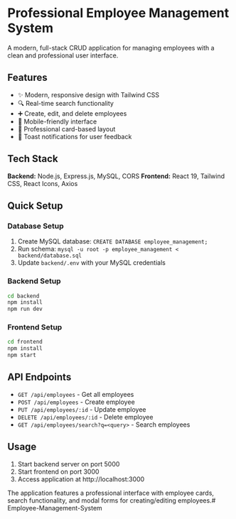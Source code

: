 # Professional Employee Management System

A modern, full-stack CRUD application for managing employees with a clean and professional user interface.

## Features

- ✨ Modern, responsive design with Tailwind CSS
- 🔍 Real-time search functionality  
- ➕ Create, edit, and delete employees
- 📱 Mobile-friendly interface
- 🎯 Professional card-based layout
- 🔔 Toast notifications for user feedback

## Tech Stack

**Backend:** Node.js, Express.js, MySQL, CORS
**Frontend:** React 19, Tailwind CSS, React Icons, Axios

## Quick Setup

### Database Setup
1. Create MySQL database: `CREATE DATABASE employee_management;`
2. Run schema: `mysql -u root -p employee_management < backend/database.sql`
3. Update `backend/.env` with your MySQL credentials

### Backend Setup
```bash
cd backend
npm install
npm run dev
```

### Frontend Setup  
```bash
cd frontend
npm install
npm start
```

## API Endpoints

- `GET /api/employees` - Get all employees
- `POST /api/employees` - Create employee
- `PUT /api/employees/:id` - Update employee  
- `DELETE /api/employees/:id` - Delete employee
- `GET /api/employees/search?q=<query>` - Search employees

## Usage

1. Start backend server on port 5000
2. Start frontend on port 3000
3. Access application at http://localhost:3000

The application features a professional interface with employee cards, search functionality, and modal forms for creating/editing employees.# Employee-Management-System
